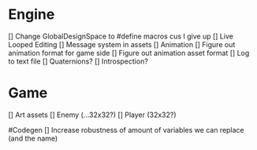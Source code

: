 # Engine
[] Change GlobalDesignSpace to #define macros cus I give up
[] Live Looped Editing
[] Message system in assets
[] Animation
[] Figure out animation format for game side
[] Figure out animation asset format
[] Log to text file
[] Quaternions?
[] Introspection?

# Game
[] Art assets
[] Enemy (...32x32?)
[] Player (32x32?)

#Codegen
[] Increase robustness of amount of variables we can replace (and the name)
